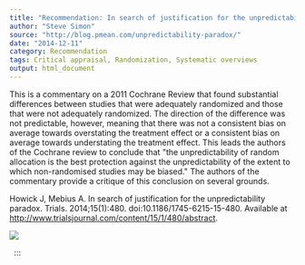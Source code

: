 ```yaml
---
title: "Recommendation: In search of justification for the unpredictability paradox"
author: "Steve Simon"
source: "http://blog.pmean.com/unpredictability-paradox/"
date: "2014-12-11"
category: Recommendation
tags: Critical appraisal, Randomization, Systematic overviews
output: html_document
---
```


This is a commentary on a 2011 Cochrane Review that found substantial
differences between studies that were adequately randomized and those
that were not adequately randomized. The direction of the difference was
not predictable, however, meaning that there was not a consistent bias
on average towards overstating the treatment effect or a consistent bias
on average towards understating the treatment effect. This leads the
authors of the Cochrane review to conclude that "the unpredictability of
random allocation is the best protection against the unpredictability of
the extent to which non-randomised studies may be biased." The authors
of the commentary provide a critique of this conclusion on several
grounds.

<!---More--->

Howick J, Mebius A. In search of justification for the unpredictability
paradox. Trials. 2014;15(1):480. doi:10.1186/1745-6215-15-480. Available
at <http://www.trialsjournal.com/content/15/1/480/abstract>.

![](../../../images/unpredictability-paradox01.png)



 
:::

